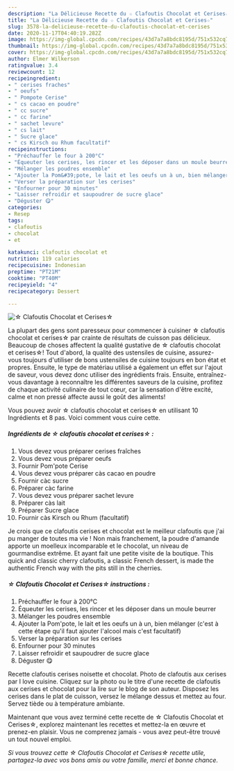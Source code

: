```yaml
---
description: "La Délicieuse Recette du ☆ Clafoutis Chocolat et Cerises☆"
title: "La Délicieuse Recette du ☆ Clafoutis Chocolat et Cerises☆"
slug: 3578-la-delicieuse-recette-du-clafoutis-chocolat-et-cerises
date: 2020-11-17T04:40:19.282Z
image: https://img-global.cpcdn.com/recipes/43d7a7a8bdc8195d/751x532cq70/☆-clafoutis-chocolat-et-cerises☆-photo-principale-de-la-recette.jpg
thumbnail: https://img-global.cpcdn.com/recipes/43d7a7a8bdc8195d/751x532cq70/☆-clafoutis-chocolat-et-cerises☆-photo-principale-de-la-recette.jpg
cover: https://img-global.cpcdn.com/recipes/43d7a7a8bdc8195d/751x532cq70/☆-clafoutis-chocolat-et-cerises☆-photo-principale-de-la-recette.jpg
author: Elmer Wilkerson
ratingvalue: 3.4
reviewcount: 12
recipeingredient:
- " cerises fraches"
- " oeufs"
- " Pompote Cerise"
- " cs cacao en poudre"
- " cc sucre"
- " cc farine"
- " sachet levure"
- " cs lait"
- " Sucre glace"
- " cs Kirsch ou Rhum facultatif"
recipeinstructions:
- "Préchauffer le four à 200°C"
- "Équeuter les cerises, les rincer et les déposer dans un moule beurrer"
- "Mélanger les poudres ensemble"
- "Ajouter la Pom&#39;pote, le lait et les oeufs un à un, bien mélanger (c&#39;est à cette étape qu&#39;il faut ajouter l&#39;alcool mais c&#39;est facultatif)"
- "Verser la préparation sur les cerises"
- "Enfourner pour 30 minutes"
- "Laisser refroidir et saupoudrer de sucre glace"
- "Déguster 😋"
categories:
- Resep
tags:
- clafoutis
- chocolat
- et

katakunci: clafoutis chocolat et 
nutrition: 119 calories
recipecuisine: Indonesian
preptime: "PT21M"
cooktime: "PT40M"
recipeyield: "4"
recipecategory: Dessert

---
```



![☆ Clafoutis Chocolat et Cerises☆](https://img-global.cpcdn.com/recipes/43d7a7a8bdc8195d/751x532cq70/☆-clafoutis-chocolat-et-cerises☆-photo-principale-de-la-recette.jpg)

La plupart des gens sont paresseux pour commencer à cuisiner ☆ clafoutis chocolat et cerises☆ par crainte de résultats de cuisson pas délicieux. Beaucoup de choses affectent la qualité gustative de ☆ clafoutis chocolat et cerises☆! Tout d'abord, la qualité des ustensiles de cuisine, assurez-vous toujours d'utiliser de bons ustensiles de cuisine toujours en bon état et propres. Ensuite, le type de matériau utilisé a également un effet sur l'ajout de saveur, vous devez donc utiliser des ingrédients frais. Ensuite, entraînez-vous davantage à reconnaître les différentes saveurs de la cuisine, profitez de chaque activité culinaire de tout cœur, car la sensation d'être excité, calme et non pressé affecte aussi le goût des aliments!

<!--inarticleads1-->

Vous pouvez avoir ☆ clafoutis chocolat et cerises☆ en utilisant 10 Ingrédients et 8 pas. Voici comment vous cuire cette.

##### Ingrédients de ☆ clafoutis chocolat et cerises☆ :

1. Vous devez vous préparer  cerises fraîches
1. Vous devez vous préparer  oeufs
1. Fournir  Pom&#39;pote Cerise
1. Vous devez vous préparer  càs cacao en poudre
1. Fournir  càc sucre
1. Préparer  càc farine
1. Vous devez vous préparer  sachet levure
1. Préparer  càs lait
1. Préparer  Sucre glace
1. Fournir  càs Kirsch ou Rhum (facultatif)


Je crois que ce clafoutis cerises et chocolat est le meilleur clafoutis que j&#39;ai pu manger de toutes ma vie ! Non mais franchement, la poudre d&#39;amande apporte un moelleux incomparable et le chocolat, un niveau de gourmandise extrême. Et ayant fait une petite visite de la boutique. This quick and classic cherry clafoutis, a classic French dessert, is made the authentic French way with the pits still in the cherries. 

<!--inarticleads2-->

##### ☆ Clafoutis Chocolat et Cerises☆ instructions :

1. Préchauffer le four à 200°C
1. Équeuter les cerises, les rincer et les déposer dans un moule beurrer
1. Mélanger les poudres ensemble
1. Ajouter la Pom&#39;pote, le lait et les oeufs un à un, bien mélanger (c&#39;est à cette étape qu&#39;il faut ajouter l&#39;alcool mais c&#39;est facultatif)
1. Verser la préparation sur les cerises
1. Enfourner pour 30 minutes
1. Laisser refroidir et saupoudrer de sucre glace
1. Déguster 😋


Recette clafoutis cerises noisette et chocolat. Photo de clafoutis aux cerises par I love cuisine. Cliquez sur la photo ou le titre d&#39;une recette de clafoutis aux cerises et chocolat pour la lire sur le blog de son auteur. Disposez les cerises dans le plat de cuisson, versez le mélange dessus et mettez au four. Servez tiède ou à température ambiante. 

<!--inarticleads1-->

<p>
Maintenant que vous avez terminé cette recette de ☆ Clafoutis Chocolat et Cerises☆, explorez maintenant les recettes et mettez-la en œuvre et prenez-en plaisir. Vous ne comprenez jamais - vous avez peut-être trouvé un tout nouvel emploi.
</p>

<p>
<i>Si vous trouvez cette ☆ Clafoutis Chocolat et Cerises☆ recette utile, partagez-la avec vos bons amis ou votre famille, merci et bonne chance.</i>
</p>
